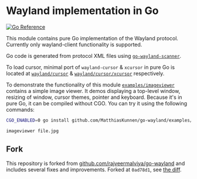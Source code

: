 # Wayland implementation in Go

[![Go Reference](https://pkg.go.dev/badge/github.com/MatthiasKunnen/go-wayland/wayland.svg)](https://pkg.go.dev/github.com/MatthiasKunnen/go-wayland/wayland)

This module contains pure Go implementation of the Wayland protocol.
Currently only wayland-client functionality is supported.

Go code is generated from protocol XML files using
[`go-wayland-scanner`](cmd/go-wayland-scanner/scanner.go).

To load cursor, minimal port of `wayland-cursor` & `xcursor` in pure Go
is located at [`wayland/cursor`](wayland/cursor) & [`wayland/cursor/xcursor`](wayland/cursor/xcursor)
respectively.

To demonstrate the functionality of this module
[`examples/imageviewer`](examples/imageviewer) contains a simple image
viewer. It demos displaying a top-level window, resizing of window,
cursor themes, pointer and keyboard. Because it's in pure Go, it can be
compiled without CGO. You can try it using the following commands:

```sh
CGO_ENABLED=0 go install github.com/MatthiasKunnen/go-wayland/examples/imageviewer@latest

imageviewer file.jpg
```

## Fork
This repository is forked from [github.com/rajveermalviya/go-wayland](https://github.com/rajveermalviya/go-wayland) and includes several fixes and improvements.
Forked at `0ad78d1`, see [the diff](https://github.com/MatthiasKunnen/go-wayland/compare/0ad78d1...main).
